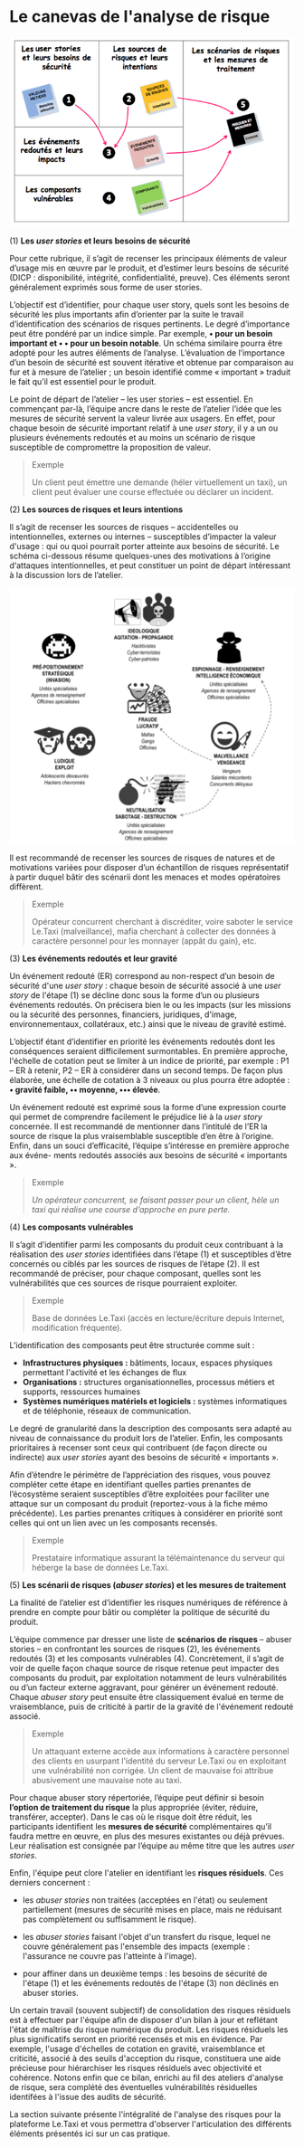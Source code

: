 # Le canevas de l'analyse de risque

![](assets/canevas.png)

\(1\) **Les *user stories* et leurs besoins de sécurité**

Pour cette rubrique, il s’agit de recenser les principaux éléments de valeur d’usage mis en œuvre par le produit, et d’estimer leurs besoins de sécurité (DICP : disponibilité, intégrité, confidentialité, preuve). Ces éléments seront généralement exprimés sous forme de user stories.

L’objectif est d’identifier, pour chaque user story, quels sont les besoins de sécurité les plus importants afin d’orienter par la suite le travail d’identification des scénarios de risques pertinents. Le degré d’importance peut être pondéré par un indice simple. Par exemple, **• pour un besoin important et • • pour un besoin notable**. Un schéma similaire pourra être adopté pour les autres éléments de l’analyse. L’évaluation de l’importance d’un besoin de sécurité est souvent itérative et obtenue par comparaison au fur et à mesure de l’atelier ; un besoin identifié comme « important » traduit le fait qu’il est essentiel pour le produit.

Le point de départ de l’atelier – les user stories – est essentiel. En commençant par-là, l’équipe ancre dans le reste de l’atelier l’idée que les mesures de sécurité servent la valeur livrée aux usagers. En effet, pour chaque besoin de sécurité important relatif à une *user story*, il y a un ou plusieurs événements redoutés et au moins un scénario de risque susceptible de compromettre la proposition de valeur.

> Exemple
> 
> Un client peut émettre une demande \(héler virtuellement un taxi\), un client peut évaluer une course effectuée ou déclarer un incident.

\(2\) **Les sources de risques et leurs intentions**

Il s’agit de recenser les sources de risques – accidentelles ou intentionnelles, externes ou internes – susceptibles d’impacter la valeur d'usage : qui ou quoi pourrait porter atteinte aux besoins de sécurité. Le schéma ci-dessous résume quelques-unes des motivations à l’origine d‘attaques intentionnelles, et peut constituer un point de départ intéressant à la discussion lors de l’atelier.

![](assets/sources.png)

Il est recommandé de recenser les sources de risques de natures et de motivations variées pour disposer d’un échantillon de risques représentatif à partir duquel bâtir des scénarii dont les menaces et modes opératoires diffèrent.

> Exemple
>
> Opérateur concurrent cherchant à discréditer, voire saboter le service Le.Taxi \(malveillance\), mafia cherchant à collecter des données à caractère personnel pour les monnayer \(appât du gain\), etc.

\(3\) **Les événements redoutés et leur gravité**

Un événement redouté \(ER\) correspond au non-respect d’un besoin de sécurité d'une *user story* : chaque besoin de sécurité associé à une _user story_ de l'étape \(1\) se décline donc sous la forme d’un ou plusieurs événements redoutés. On précisera bien le ou les impacts \(sur les missions ou la sécurité des personnes, financiers, juridiques, d'image, environnementaux, collatéraux, etc.\) ainsi que le niveau de gravité estimé.

L’objectif étant d’identifier en priorité les événements redoutés dont les conséquences seraient difficilement surmontables. En première approche, l'échelle de cotation peut se limiter à un indice de priorité, par exemple : P1 – ER à retenir, P2 – ER à considérer dans un second temps. De façon plus élaborée, une échelle de cotation à 3 niveaux ou plus pourra être adoptée : **• gravité faible, •• moyenne, ••• élevée**.

Un événement redouté est exprimé sous la forme d’une expression courte qui permet de comprendre facilement le préjudice lié à la *user story* concernée. Il est recommandé de mentionner dans l’intitulé de l’ER la source de risque la plus vraisemblable susceptible d’en être à l’origine. Enfin, dans un souci d’efficacité, l’équipe s’intéresse en première approche aux événe- ments redoutés associés aux besoins de sécurité « importants ».

> Exemple
>
>_Un opérateur concurrent, se faisant passer pour un client, hèle un taxi qui réalise une course d’approche en pure perte._

\(4\) **Les composants vulnérables**

Il s’agit d’identifier parmi les composants du produit ceux contribuant à la réalisation des _user stories_ identifiées dans l’étape \(1\) et susceptibles d’être concernés ou ciblés par les sources de risques de l’étape \(2\). Il est recommandé de préciser, pour chaque composant, quelles sont les vulnérabilités que ces sources de risque pourraient exploiter.

> Exemple
>
> Base de données Le.Taxi \(accès en lecture/écriture depuis Internet, modification fréquente\).

L’identification des composants peut être structurée comme suit :

* **Infrastructures physiques :** bâtiments, locaux, espaces physiques permettant l'activité et les échanges de flux 
* **Organisations :** structures organisationnelles, processus métiers et supports, ressources humaines
* **Systèmes numériques matériels et logiciels :** systèmes informatiques et de téléphonie, réseaux de communication.

Le degré de granularité dans la description des composants sera adapté au niveau de connaissance du produit lors de l’atelier. Enfin, les composants prioritaires à recenser sont ceux qui contribuent \(de façon directe ou indirecte\) aux _user stories_ ayant des besoins de sécurité « importants ».

Afin d’étendre le périmètre de l’appréciation des risques, vous pouvez compléter cette étape en identifiant quelles parties prenantes de l’écosystème seraient susceptibles d’être exploitées pour faciliter une attaque sur un composant du produit (reportez-vous à la fiche mémo précédente). Les parties prenantes critiques à considérer en priorité sont celles qui ont un lien avec un les composants recensés.

> Exemple
>
> Prestataire informatique assurant la télémaintenance du serveur qui héberge la base de données Le.Taxi.

\(5\) **Les scénarii de risques \(*abuser stories*\) et les mesures de traitement**

La finalité de l’atelier est d’identifier les risques numériques de référence à prendre en compte pour bâtir ou compléter la politique de sécurité du produit.

L’équipe commence par dresser une liste de **scénarios de risques** – abuser stories – en confrontant les sources de risques \(2\), les événements redoutés \(3\) et les composants vulnérables \(4\). Concrètement, il s’agit de voir de quelle façon chaque source de risque retenue peut impacter des composants du produit, par exploitation notamment de leurs vulnérabilités ou d’un facteur externe aggravant, pour générer un événement redouté. Chaque *abuser story* peut ensuite être classiquement évalué en terme de vraisemblance, puis de criticité à partir de la gravité de l'événement redouté associé.

> Exemple
>
> Un attaquant externe accède aux informations à caractère personnel des clients en usurpant l'identité du serveur Le.Taxi ou en exploitant une vulnérabilité non corrigée.
> Un client de mauvaise foi attribue abusivement une mauvaise note au taxi.

Pour chaque abuser story répertoriée, l’équipe peut définir si besoin **l’option de traitement du risque** la plus appropriée (éviter, réduire, transférer, accepter). Dans le cas où le risque doit être réduit, les participants identifient les **mesures de sécurité** complémentaires qu’il faudra mettre en œuvre, en plus des mesures existantes ou déjà prévues. Leur réalisation est consignée par l’équipe au même titre que les autres *user stories*.

Enfin, l'équipe peut clore l'atelier en identifiant les **risques résiduels**. Ces derniers concernent :

  * les _abuser stories_ non traitées \(acceptées en l'état\) ou seulement partiellement \(mesures de sécurité mises en place, mais ne réduisant pas complètement ou suffisamment le risque\).

  * les _abuser stories_ faisant l'objet d'un transfert du risque, lequel ne couvre généralement pas l'ensemble des impacts \(exemple : l'assurance ne couvre pas l'atteinte à l'image\).

  * pour affiner dans un deuxième temps : les besoins de sécurité de l'étape \(1\) et les événements redoutés de l'étape \(3\) non déclinés en abuser stories.

Un certain travail \(souvent subjectif\) de consolidation des risques résiduels est à effectuer par l'équipe afin de disposer d'un bilan à jour et reflétant l'état de maîtrise du risque numérique du produit. Les risques résiduels les plus significatifs seront en priorité recensés et mis en évidence. Par exemple, l'usage d'échelles de cotation en gravité, vraisemblance et criticité, associé à des seuils d'acception du risque, constituera une aide précieuse pour hiérarchiser les risques résiduels avec objectivité et cohérence. Notons enfin que ce bilan, enrichi au fil des ateliers d'analyse de risque, sera complété des éventuelles vulnérabilités résiduelles identifées à l'issue des audits de sécurité.

La section suivante présente l'intégralité de l'analyse des risques pour la plateforme Le.Taxi et vous permettra d'observer l'articulation des différents éléments présentés ici sur un cas pratique.
